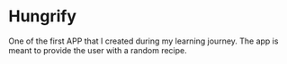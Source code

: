 # Hungrify

One of the first APP that I created during my learning journey. 
The app is meant to provide the user with a random recipe.

